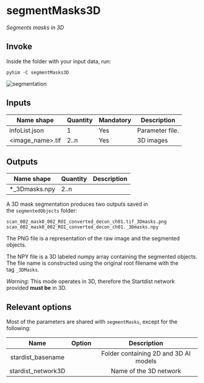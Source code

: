 # segmentMasks3D
*Segments masks in 3D*

## Invoke
Inside the folder with your input data, run:
```shell
pyhim -C segmentMasks3D
```

![segmentation](../../../_static/from_tuto/segmentation.png)

## Inputs

|Name shape|Quantity|Mandatory|Description|
|---|---|---|---|
|infoList.json|1|Yes|Parameter file.|
|<image_name>.tif|2..n|Yes|3D images|

## Outputs
|Name shape|Quantity|Description|
|---|---|---|
|*_3Dmasks.npy|2..n||


A 3D mask segmentation produces two outputs saved in the `segmentedObjects` folder:

```
scan_002_mask0_002_ROI_converted_decon_ch01.tif_3Dmasks.png
scan_002_mask0_002_ROI_converted_decon_ch01._3Dmasks.npy
```

The PNG file is a representation of the raw image and the segmented objects.

The NPY file is a 3D labeled numpy array containing the segmented objects. The file name is constructed using the original root filename with the tag `_3DMasks`.

_Warning_: This mode operates in 3D, therefore the Startdist network provided **must be** in 3D.

## Relevant options
Most of the parameters are shared with ```segmentMasks```, except for the following:

|Name|Option|Description|
|:-:|:-:|:-:|
|stardist_basename| | Folder containing 2D and 3D AI models|
|stardist_network3D| | Name of the 3D network| 
